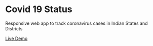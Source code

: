 # Covid 19 Status

Responsive web app to track coronavirus cases in Indian States and Districts

[Live Demo](bit.ly/covidupdates-in)
